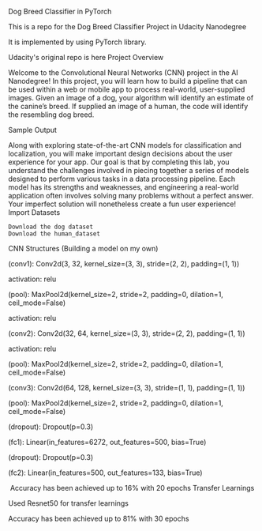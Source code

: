 Dog Breed Classifier in PyTorch

This is a repo for the Dog Breed Classifier Project in Udacity Nanodegree

It is implemented by using PyTorch library.

Udacity's original repo is here
Project Overview

Welcome to the Convolutional Neural Networks (CNN) project in the AI Nanodegree! In this project, you will learn how to build a pipeline that can be used within a web or mobile app to process real-world, user-supplied images. Given an image of a dog, your algorithm will identify an estimate of the canine’s breed. If supplied an image of a human, the code will identify the resembling dog breed.

Sample Output

Along with exploring state-of-the-art CNN models for classification and localization, you will make important design decisions about the user experience for your app. Our goal is that by completing this lab, you understand the challenges involved in piecing together a series of models designed to perform various tasks in a data processing pipeline. Each model has its strengths and weaknesses, and engineering a real-world application often involves solving many problems without a perfect answer. Your imperfect solution will nonetheless create a fun user experience!
Import Datasets

    Download the dog dataset
    Download the human_dataset

CNN Structures (Building a model on my own)

(conv1): Conv2d(3, 32, kernel_size=(3, 3), stride=(2, 2), padding=(1, 1))

activation: relu

(pool): MaxPool2d(kernel_size=2, stride=2, padding=0, dilation=1, ceil_mode=False)

activation: relu

(conv2): Conv2d(32, 64, kernel_size=(3, 3), stride=(2, 2), padding=(1, 1))

activation: relu

(pool): MaxPool2d(kernel_size=2, stride=2, padding=0, dilation=1, ceil_mode=False)

(conv3): Conv2d(64, 128, kernel_size=(3, 3), stride=(1, 1), padding=(1, 1))

(pool): MaxPool2d(kernel_size=2, stride=2, padding=0, dilation=1, ceil_mode=False)

(dropout): Dropout(p=0.3)

(fc1): Linear(in_features=6272, out_features=500, bias=True)

(dropout): Dropout(p=0.3)

(fc2): Linear(in_features=500, out_features=133, bias=True)

​ Accuracy has been achieved up to 16% with 20 epochs
Transfer Learnings

Used Resnet50 for transfer learnings

Accuracy has been achieved up to 81% with 30 epochs
